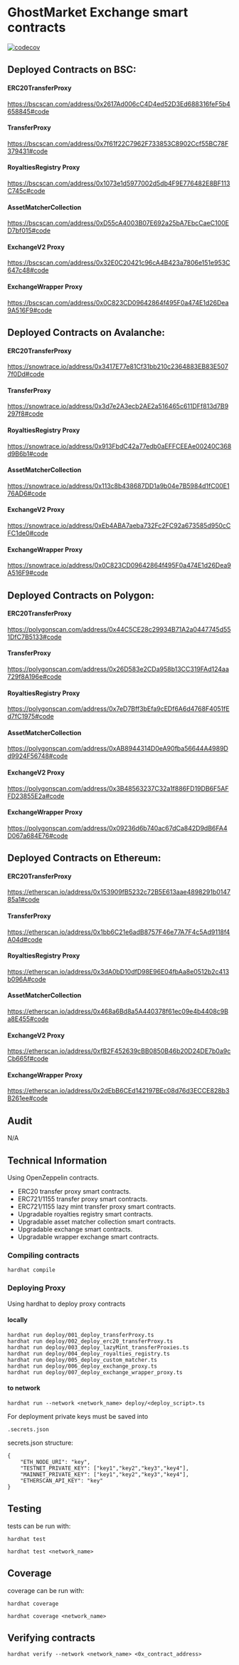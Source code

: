 # GhostMarket Exchange smart contracts

[![codecov](https://codecov.io/github/OnBlockIO/evm-trading-contracts/branch/master/graph/badge.svg?token=GHZYA9CM2E)](https://codecov.io/github/OnBlockIO/evm-trading-contracts)

## Deployed Contracts on BSC:

#### ERC20TransferProxy

https://bscscan.com/address/0x2617Ad006cC4D4ed52D3Ed688316feF5b4658845#code

#### TransferProxy

https://bscscan.com/address/0x7f61f22C7962F733853C8902Ccf55BC78F379431#code

#### RoyaltiesRegistry Proxy

https://bscscan.com/address/0x1073e1d5977002d5db4F9E776482E8BF113C745c#code

#### AssetMatcherCollection

https://bscscan.com/address/0xD55cA4003B07E692a25bA7EbcCaeC100ED7bf015#code

#### ExchangeV2 Proxy

https://bscscan.com/address/0x32E0C20421c96cA4B423a7806e151e953C647c48#code

#### ExchangeWrapper Proxy

https://bscscan.com/address/0x0C823CD09642864f495F0a474E1d26Dea9A516F9#code


## Deployed Contracts on Avalanche:

#### ERC20TransferProxy

https://snowtrace.io/address/0x3417E77e81Cf31bb210c2364883EB83E5077f0Dd#code

#### TransferProxy

https://snowtrace.io/address/0x3d7e2A3ecb2AE2a516465c611DFf813d7B9297f8#code

#### RoyaltiesRegistry Proxy

https://snowtrace.io/address/0x913FbdC42a77edb0aEFFCEEAe00240C368d9B6b1#code

#### AssetMatcherCollection

https://snowtrace.io/address/0x113c8b438687DD1a9b04e7B5984d1fC00E176AD6#code

#### ExchangeV2 Proxy

https://snowtrace.io/address/0xEb4ABA7aeba732Fc2FC92a673585d950cCFC1de0#code

#### ExchangeWrapper Proxy

https://snowtrace.io/address/0x0C823CD09642864f495F0a474E1d26Dea9A516F9#code


## Deployed Contracts on Polygon:

#### ERC20TransferProxy

https://polygonscan.com/address/0x44C5CE28c29934B71A2a0447745d551DfC7B5133#code

#### TransferProxy

https://polygonscan.com/address/0x26D583e2CDa958b13CC319FAd124aa729f8A196e#code

#### RoyaltiesRegistry Proxy

https://polygonscan.com/address/0x7eD7Bff3bEfa9cEDf6A6d4768F4051fEd7fC1975#code

#### AssetMatcherCollection

https://polygonscan.com/address/0xAB8944314D0eA90fba56644A4989Dd9924F56748#code

#### ExchangeV2 Proxy

https://polygonscan.com/address/0x3B48563237C32a1f886FD19DB6F5AFFD23855E2a#code

#### ExchangeWrapper Proxy

https://polygonscan.com/address/0x09236d6b740ac67dCa842D9dB6FA4D067a684E76#code


## Deployed Contracts on Ethereum:

#### ERC20TransferProxy

https://etherscan.io/address/0x153909fB5232c72B5E613aae4898291b014785a1#code

#### TransferProxy

https://etherscan.io/address/0x1bb6C21e6adB8757F46e77A7F4c5Ad9118f4A04d#code

#### RoyaltiesRegistry Proxy

https://etherscan.io/address/0x3dA0bD10dfD98E96E04fbAa8e0512b2c413b096A#code

#### AssetMatcherCollection

https://etherscan.io/address/0x468a6Bd8a5A440378f61ec09e4b4408c9Ba8E455#code

#### ExchangeV2 Proxy

https://etherscan.io/address/0xfB2F452639cBB0850B46b20D24DE7b0a9cCb665f#code

#### ExchangeWrapper Proxy

https://etherscan.io/address/0x2dEbB6CEd142197BEc08d76d3ECCE828b3B261ee#code


## Audit
N/A

## Technical Information
Using OpenZeppelin contracts.
- ERC20 transfer proxy smart contracts.
- ERC721/1155 transfer proxy smart contracts.
- ERC721/1155 lazy mint transfer proxy smart contracts.
- Upgradable royalties registry smart contracts.
- Upgradable asset matcher collection smart contracts.
- Upgradable exchange smart contracts.
- Upgradable wrapper exchange smart contracts.

### Compiling contracts
```
hardhat compile
```

### Deploying Proxy
Using hardhat to deploy proxy contracts

#### locally
```
hardhat run deploy/001_deploy_transferProxy.ts
hardhat run deploy/002_deploy_erc20_transferProxy.ts
hardhat run deploy/003_deploy_lazyMint_transferProxies.ts
hardhat run deploy/004_deploy_royalties_registry.ts
hardhat run deploy/005_deploy_custom_matcher.ts
hardhat run deploy/006_deploy_exchange_proxy.ts
hardhat run deploy/007_deploy_exchange_wrapper_proxy.ts
```

#### to network
```
hardhat run --network <network_name> deploy/<deploy_script>.ts
```
For deployment private keys must be saved into

```
.secrets.json
```

secrets.json structure:

```
{
    "ETH_NODE_URI": "key",
    "TESTNET_PRIVATE_KEY": ["key1","key2","key3","key4"],
    "MAINNET_PRIVATE_KEY": ["key1","key2","key3","key4"],
    "ETHERSCAN_API_KEY": "key"
}
```

## Testing
tests can be run with:

```
hardhat test
```

```
hardhat test <network_name>
```

## Coverage
coverage can be run with:

```
hardhat coverage
```

```
hardhat coverage <network_name>
```

## Verifying contracts
```
hardhat verify --network <network_name> <0x_contract_address>
```